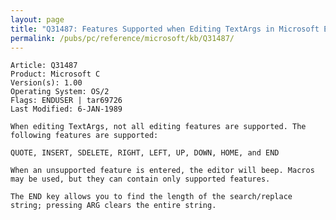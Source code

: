 ```yaml
---
layout: page
title: "Q31487: Features Supported when Editing TextArgs in Microsoft Editor"
permalink: /pubs/pc/reference/microsoft/kb/Q31487/
---
```


	Article: Q31487
	Product: Microsoft C
	Version(s): 1.00
	Operating System: OS/2
	Flags: ENDUSER | tar69726
	Last Modified: 6-JAN-1989
	
	When editing TextArgs, not all editing features are supported. The
	following features are supported:
	
	QUOTE, INSERT, SDELETE, RIGHT, LEFT, UP, DOWN, HOME, and END
	
	When an unsupported feature is entered, the editor will beep. Macros
	may be used, but they can contain only supported features.
	
	The END key allows you to find the length of the search/replace
	string; pressing ARG clears the entire string.
